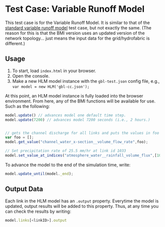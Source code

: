 # Test Case: Variable Runoff Model

This test case is for the Variable Runoff Model.
It is similar to that of the [standard variable runoff model](https://github.com/uihilab/HLM-Web/tree/master/standard/test-cases/clear-creek) test case, but not exactly the same.
(The reason for this is that the BMI version uses an updated version of the network topology... just means the input data for the grid/hydrofabric is different.)

## Usage
1. To start, load `index.html` in your browser.
2. Open the console.
3. Make a new HLM model instance with the `gbl-test.json` config file, e.g., `var model = new HLM('gbl-cc.json');`

At this point, an HLM model instance is fully loaded into the browser environment.
From here, any of the BMI functions will be available for use.
Such as the following:

```JavaScript
model.update() // advances model one default time step.
model.update(7200) // advances model 7200 seconds (i.e., 2 hours.)


// gets the channel discharge for all links and puts the values in foo
var foo = [];
model.get_value("channel_water_x-section__volume_flow_rate",foo);

// Set precipitation rate of 25.5 mm/hr at link id 1033
model.set_value_at_indices("atmosphere_water__rainfall_volume_flux",[1033],[25.5]);
```

To advance the model to the end of the simulation time, write:

```JavaScript
model.update_until(model._end);
```

## Output Data
Each link in the HLM model has an `.output` property.
Everytime the model is updated, output results will be added to this property.
Thus, at any time you can check the results by writing:

```JavaScript
model.links[<linkID>].output
```
